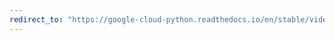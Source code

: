 ```yaml
---
redirect_to: "https://google-cloud-python.readthedocs.io/en/stable/videointelligence/index.html"
---
```

